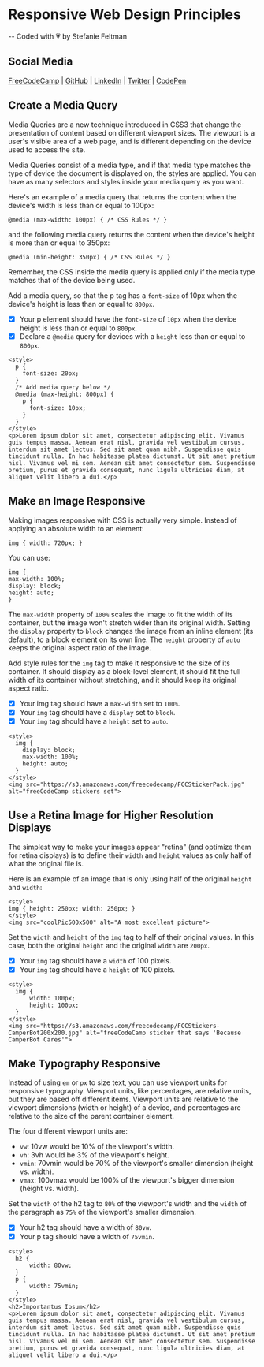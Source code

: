 # Responsive Web Design Principles
-- Coded with 💗 by Stefanie Feltman

## Social Media
[FreeCodeCamp](https://www.freecodecamp.org/portfolio/stefaniedev) |
[GitHub](https://github.com/stefaniedev) |
[LinkedIn](https://www.linkedin.com/in/stefaniefeltman/) |
[Twitter](https://twitter.com/stefaniedev) |
[CodePen](https://codepen.io/stefaniedev/)


## Create a Media Query
Media Queries are a new technique introduced in CSS3 that change the presentation of content based on different viewport sizes. The viewport is a user's visible area of a web page, and is different depending on the device used to access the site.

Media Queries consist of a media type, and if that media type matches the type of device the document is displayed on, the styles are applied. You can have as many selectors and styles inside your media query as you want.

Here's an example of a media query that returns the content when the device's width is less than or equal to 100px:

`@media (max-width: 100px) { /* CSS Rules */ }`

and the following media query returns the content when the device's height is more than or equal to 350px:

`@media (min-height: 350px) { /* CSS Rules */ }`

Remember, the CSS inside the media query is applied only if the media type matches that of the device being used.


Add a media query, so that the p tag has a `font-size` of 10px when the device's height is less than or equal to `800px`.

- [x] Your p element should have the `font-size` of `10px` when the device height is less than or equal to `800px`.
- [x] Declare a `@media` query for devices with a `height` less than or equal to `800px`.

```
<style>
  p {
    font-size: 20px;
  }
  /* Add media query below */
  @media (max-height: 800px) {
    p {
      font-size: 10px;
    }
  }
</style>
<p>Lorem ipsum dolor sit amet, consectetur adipiscing elit. Vivamus quis tempus massa. Aenean erat nisl, gravida vel vestibulum cursus, interdum sit amet lectus. Sed sit amet quam nibh. Suspendisse quis tincidunt nulla. In hac habitasse platea dictumst. Ut sit amet pretium nisl. Vivamus vel mi sem. Aenean sit amet consectetur sem. Suspendisse pretium, purus et gravida consequat, nunc ligula ultricies diam, at aliquet velit libero a dui.</p>
```


## Make an Image Responsive
Making images responsive with CSS is actually very simple. Instead of applying an absolute width to an element:

`img { width: 720px; }`

You can use:
```
img {
max-width: 100%;
display: block;
height: auto;
}
```
The `max-width` property of `100%` scales the image to fit the width of its container, but the image won't stretch wider than its original width. Setting the `display` property to `block` changes the image from an inline element (its default), to a block element on its own line. The `height` property of `auto` keeps the original aspect ratio of the image.


Add style rules for the `img` tag to make it responsive to the size of its container. It should display as a block-level element, it should fit the full width of its container without stretching, and it should keep its original aspect ratio.

- [x] Your img tag should have a `max-width` set to `100%`.
- [x] Your `img` tag should have a `display` set to `block`.
- [x] Your `img` tag should have a `height` set to `auto`.

```
<style>
  img {
    display: block;
    max-width: 100%;
    height: auto;
  }
</style>
<img src="https://s3.amazonaws.com/freecodecamp/FCCStickerPack.jpg" alt="freeCodeCamp stickers set">
```


## Use a Retina Image for Higher Resolution Displays
The simplest way to make your images appear "retina" (and optimize them for retina displays) is to define their `width` and `height` values as only half of what the original file is.

Here is an example of an image that is only using half of the original `height` and `width`:
```
<style>
img { height: 250px; width: 250px; }
</style>
<img src="coolPic500x500" alt="A most excellent picture">
```
Set the `width` and `height` of the `img` tag to half of their original values. In this case, both the original `height` and the original `width` are `200px`.

- [x] Your `img` tag should have a `width` of 100 pixels.
- [x] Your `img` tag should have a `height` of 100 pixels.

```
<style>
  img {
      width: 100px;
      height: 100px;
  }
</style>
<img src="https://s3.amazonaws.com/freecodecamp/FCCStickers-CamperBot200x200.jpg" alt="freeCodeCamp sticker that says 'Because CamperBot Cares'">
```


## Make Typography Responsive
Instead of using `em` or `px` to size text, you can use viewport units for responsive typography. Viewport units, like percentages, are relative units, but they are based off different items. Viewport units are relative to the viewport dimensions (width or height) of a device, and percentages are relative to the size of the parent container element.

The four different viewport units are:

* `vw`: 10vw would be 10% of the viewport's width.
* `vh`: 3vh would be 3% of the viewport's height.
* `vmin`: 70vmin would be 70% of the viewport's smaller dimension (height vs. width).
* `vmax`: 100vmax would be 100% of the viewport's bigger dimension (height vs. width).


Set the `width` of the h2 tag to `80%` of the viewport's width and the `width` of the paragraph as `75%` of the viewport's smaller dimension.

- [x] Your h2 tag should have a width of `80vw`.
- [x] Your p tag should have a width of `75vmin`.

```
<style>
  h2 {
      width: 80vw;
  }
  p {
      width: 75vmin;
  }
</style>
<h2>Importantus Ipsum</h2>
<p>Lorem ipsum dolor sit amet, consectetur adipiscing elit. Vivamus quis tempus massa. Aenean erat nisl, gravida vel vestibulum cursus, interdum sit amet lectus. Sed sit amet quam nibh. Suspendisse quis tincidunt nulla. In hac habitasse platea dictumst. Ut sit amet pretium nisl. Vivamus vel mi sem. Aenean sit amet consectetur sem. Suspendisse pretium, purus et gravida consequat, nunc ligula ultricies diam, at aliquet velit libero a dui.</p>
```

